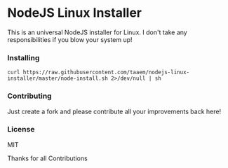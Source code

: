 # NodeJS Linux Installer
This is an universal NodeJS installer for Linux.
I don't take any responsibilities if you blow your system up!

### Installing
```
curl https://raw.githubusercontent.com/taaem/nodejs-linux-installer/master/node-install.sh 2>/dev/null | sh
```
### Contributing
Just create a fork and please contribute all your improvements back here!

### License
MIT

Thanks for all Contributions
